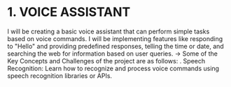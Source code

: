 # 1. VOICE ASSISTANT
I will be creating a basic voice assistant that can perform simple tasks based on voice commands. I will be implementing features like responding to "Hello" and providing predefined responses, telling the time or date, and searching the web for information based on user queries.
-> Some of the Key Concepts and Challenges of the project are as follows:
. Speech Recognition: Learn how to recognize and process voice commands using speech recognition libraries or APIs.
